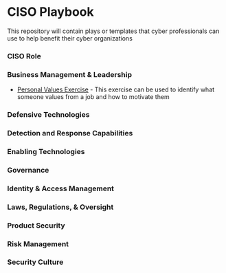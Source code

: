 # CISO Playbook
This repository will contain plays or templates that cyber professionals can use to help benefit their cyber organizations

### CISO Role<br>
### Business Management & Leadership<br>
- [Personal Values Exercise](https://docs.google.com/document/d/1M19JkXAp_fkxHpgHB21pkq28UntJkcLE/edit?usp=sharing&ouid=104989998442085477687&rtpof=true&sd=true) - This exercise can be used to identify what someone values from a job and how to motivate them 
### Defensive Technologies<br>
### Detection and Response Capabilities<br>
### Enabling Technologies<br>
### Governance<br>
### Identity & Access Management<br>
### Laws, Regulations, & Oversight<br>
### Product Security<br>
### Risk Management<br>
### Security Culture<br>
